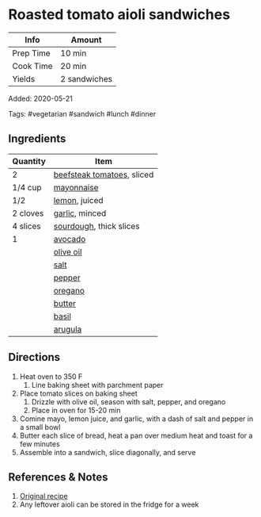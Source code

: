 # Roasted tomato aioli sandwiches

| Info      | Amount       |
| --------- | ------------ |
| Prep Time | 10 min       |
| Cook Time | 20 min       |
| Yields    | 2 sandwiches |

Added: 2020-05-21

Tags: #vegetarian #sandwich #lunch #dinner

## Ingredients

| Quantity | Item                                                    |
| -------- | ------------------------------------------------------- |
| 2        | [beefsteak tomatoes](../_ingredients/tomato.md), sliced |
| 1/4 cup  | [mayonnaise](../_ingredients/mayonnaise.md)             |
| 1/2      | [lemon](../_ingredients/lemon.md), juiced               |
| 2 cloves | [garlic](../_ingredients/garlic.md), minced             |
| 4 slices | [sourdough](../_ingredients/sourdough.md), thick slices |
| 1        | [avocado](../_ingredients/avocado.md)                   |
|          | [olive oil](../_ingredients/olive%20oil.md)             |
|          | [salt](../_ingredients/salt.md)                         |
|          | [pepper](../_ingredients/pepper.md)                     |
|          | [oregano](../_ingredients/oregano.md)                   |
|          | [butter](../_ingredients/butter.md)                     |
|          | [basil](../_ingredients/basil.md)                       |
|          | [arugula](../_ingredients/arugula.md)                   |

## Directions

1. Heat oven to 350 F
   1. Line baking sheet with parchment paper
2. Place tomato slices on baking sheet
   1. Drizzle with olive oil, season with salt, pepper, and oregano
   2. Place in oven for 15-20 min
3. Comine mayo, lemon juice, and garlic, with a dash of salt and pepper in a small bowl
4. Butter each slice of bread, heat a pan over medium heat and toast for a few minutes
5. Assemble into a sandwich, slice diagonally, and serve

## References & Notes

1. [Original recipe](https://www.thissavoryvegan.com/roasted-tomato-sandwiches-vegan-lemon-garlic-aioli/)
2. Any leftover aioli can be stored in the fridge for a week
